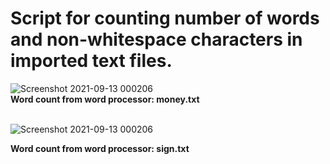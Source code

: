 <h1>Script for counting number of words and non-whitespace characters in imported text files.</h1>



![Screenshot 2021-09-13 000206](https://user-images.githubusercontent.com/54600205/133007066-807a555f-dee7-488e-afe4-b18e439000f9.png) <br>
**Word count from word processor: money.txt**
<br>
<br>


![Screenshot 2021-09-13 000206](https://user-images.githubusercontent.com/54600205/133007129-b8773524-89c4-4f4d-a0f9-338471d1f3e9.png)

**Word count from word processor: sign.txt**

